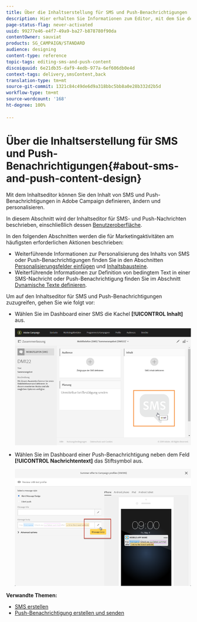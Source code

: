 ```yaml
---
title: Über die Inhaltserstellung für SMS und Push-Benachrichtigungen
description: Hier erhalten Sie Informationen zum Editor, mit dem Sie den Inhalt von SMS und Push-Benachrichtigungen in Adobe Campaign ändern können.
page-status-flag: never-activated
uuid: 99277e46-e4f7-49a9-ba27-b878780f90da
contentOwner: sauviat
products: SG_CAMPAIGN/STANDARD
audience: designing
content-type: reference
topic-tags: editing-sms-and-push-content
discoiquuid: 6e21db35-daf9-4edb-977a-6ef606db0e4d
context-tags: delivery,smsContent,back
translation-type: tm+mt
source-git-commit: 1321c84c49de6d9a318bbc5bb8a0e28b332d2b5d
workflow-type: tm+mt
source-wordcount: '168'
ht-degree: 100%

---
```



# Über die Inhaltserstellung für SMS und Push-Benachrichtigungen{#about-sms-and-push-content-design}

Mit dem Inhaltseditor können Sie den Inhalt von SMS und Push-Benachrichtigungen in Adobe Campaign definieren, ändern und personalisieren.

In diesem Abschnitt wird der Inhaltseditor für SMS- und Push-Nachrichten beschrieben, einschließlich dessen [Benutzeroberfläche](../../channels/using/sms-and-push-content-editor-interface.md).

In den folgenden Abschnitten werden die für Marketingaktivitäten am häufigsten erforderlichen Aktionen beschrieben:

* Weiterführende Informationen zur Personalisierung des Inhalts von SMS oder Push-Benachrichtigungen finden Sie in den Abschnitten [Personalisierungsfelder einfügen](../../designing/using/personalization.md#inserting-a-personalization-field) und [Inhaltsbausteine](../../designing/using/personalization.md#adding-a-content-block).
* Weiterführende Informationen zur Definition von bedingtem Text in einer SMS-Nachricht oder Push-Benachrichtigung finden Sie im Abschnitt [Dynamische Texte definieren](../../channels/using/defining-dynamic-text.md).

Um auf den Inhaltseditor für SMS und Push-Benachrichtigungen zuzugreifen, gehen Sie wie folgt vor:

* Wählen Sie im Dashboard einer SMS die Kachel **[!UICONTROL Inhalt]** aus.

   ![](assets/des_sms_content.png)

* Wählen Sie im Dashboard einer Push-Benachrichtigung neben dem Feld **[!UICONTROL Nachrichtentext]** das Stiftsymbol aus.

   ![](assets/des_push_body.png)

**Verwandte Themen:**

* [SMS erstellen](../../channels/using/creating-an-sms-message.md)
* [Push-Benachrichtigung erstellen und senden](../../channels/using/preparing-and-sending-a-push-notification.md)
